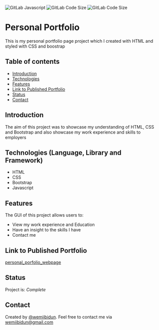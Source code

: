 
![GitLab Javascript](https://img.shields.io/badge/JavaScript-F7DF1E?style=for-the-badge&logo=javascript&logoColor=black)
![GitLab Code Size](https://img.shields.io/github/languages/code-size/wemiibidun/personal_portfolio)
![GitLab Code Size](https://flat.badgen.net/rubygems/v/rails)


# Personal Portfolio
This is my personal portfolio page project which I created with HTML and styled with CSS and boostrap

## Table of contents
* [Introduction](#introduction)
* [Technologies](#technologies-language-library-and-framework)
* [Features](#features)
* [Link to Published Portfolio](#link-to-published-portfolio)
* [Status](#status)
* [Contact](#contact)


## Introduction
The aim of this project was to showcase my understanding of HTML, CSS and Bootstrap and also showcase my work experience and skills to employers


## Technologies (Language, Library and Framework)
* HTML
* CSS
* Bootstrap
* Javascript

## Features
The GUI of this project allows users to:
* View my work experience and Education
* Have an insight to the skills I have
* Contact me

## Link to Published Portfolio

[personal_porfolio_webpage](https://wemiibidun.github.io/personal_portfolio/)

## Status
Project is: _Complete_

## Contact
Created by [@wemiibidun](https://twitter.com/wemiibidun/). Feel free to contact me via wemiibidun@gmail.com


